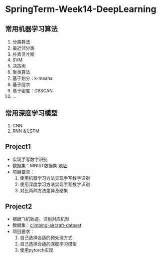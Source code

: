 # SpringTerm-Week14-DeepLearning
## 常用机器学习算法

1. 分类算法
  1. 最近邻分类
  2. 朴素贝叶斯
  3. SVM
  4. 决策树
2. 聚类算法
  1. 基于划分：k-means
  2. 基于层次
  3. 基于密度：DBSCAN
  4. ...

## 常用深度学习模型
1. CNN
2. RNN & LSTM

## Project1
- 实现手写数字识别
- 数据集：MNIST数据集 [地址](http://yann.lecun.com/exdb/mnist/)
- 项目要求：
  1. 使用机器学习方法实现手写数字识别
  2. 使用深度学习方法实现手写数字识别
  3. 对比两种方法差异及结果

## Project2
- 根据飞机轨迹，识别对应机型
- 数据集：[climbing-aircraft-dataset](https://opensky-network.org/datasets/publication-data/)
- 项目要求：
  1. 自己选择合适的预处理方式
  2. 自己选择合适的深度学习模型
  3. 使用pytorch实现
